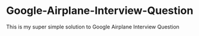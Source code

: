 # Google-Airplane-Interview-Question
This is my super simple solution to Google Airplane Interview Question
